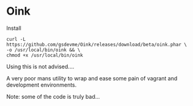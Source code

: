 Oink
====

Install

```
curl -L https://github.com/gsdevme/Oink/releases/download/beta/oink.phar \
-o /usr/local/bin/oink && \
chmod +x /usr/local/bin/oink
```

Using this is not advised....

A very poor mans utility to wrap and ease some pain of vagrant and development environments.

Note: some of the code is truly bad...
